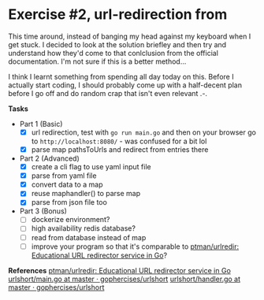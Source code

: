 # Exercise #2, url-redirection from 

This time around, instead of banging my head against my keyboard when I get stuck. I decided to look at the solution briefley and then try and understand how they'd come to that conlclusion from the official documentation. I'm not sure if this is a better method...

I think I learnt something from spending all day today on this. Before I actually start coding, I should probably come up with a half-decent plan before I go off and do random crap that isn't even relevant .-.

**Tasks**
- Part 1 (Basic)
  - [x] url redirection, test with `go run main.go` and then on your browser go to `http://localhost:8080/` - was confused for a bit lol
  - [x] parse map pathsToUrls and redirect from entries there

- Part 2 (Advanced)
  - [x] create a cli flag to use yaml input file
  - [x] parse from yaml file
  - [x] convert data to a map
  - [x] reuse maphandler() to parse map
  - [x] parse from json file too

- Part 3 (Bonus)
  - [ ] dockerize environment?
  - [ ] high availability redis database?
  - [ ] read from database instead of map
  - [ ] improve your program so that it's comparable to [ptman/urlredir: Educational URL redirector service in Go](https://github.com/ptman/urlredir)?

**References**
[ptman/urlredir: Educational URL redirector service in Go](https://github.com/ptman/urlredir)
[urlshort/main.go at master · gophercises/urlshort](https://github.com/gophercises/urlshort/blob/master/students/dennisvis/main.go)
[urlshort/handler.go at master · gophercises/urlshort](https://github.com/gophercises/urlshort/blob/master/students/dennisvis/urlshort/handler.go)
